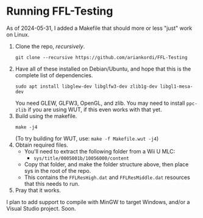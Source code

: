 # Running FFL-Testing
As of 2024-05-31, I added a Makefile that should more or less "just" work on Linux.
1. Clone the repo, _recursively_.
    ```
    git clone --recursive https://github.com/ariankordi/FFL-Testing
    ```
2. Have all of these installed on Debian/Ubuntu, and hope that this is the complete list of dependencies.
    ```
    sudo apt install libglew-dev libglfw3-dev zlib1g-dev libgl1-mesa-dev
    ```
    You need GLEW, GLFW3, OpenGL, and zlib. You may need to install `ppc-zlib` if you are using WUT, if this even works with that yet.
3. Build using the makefile.
    ```
    make -j4
    ```
    (To try building for WUT, use: `make -f Makefile.wut -j4`)
3. Obtain required files.
    * You'll need to extract the following folder from a Wii U MLC:
        - `sys/title/0005001b/10056000/content`
    * Copy that folder, and make the folder structure above, then place sys in  the root of the repo.
    * This contains the `FFLResHigh.dat` and `FFLResMiddle.dat` resources that this needs to run.
4. Pray that it works.

I plan to add support to compile with MinGW to target Windows, and/or a Visual Studio project. Soon.
